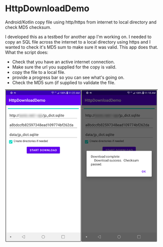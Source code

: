 # HttpDownloadDemo

Android/Kotlin copy file using http/https from internet to local
directory and check MD5 checksum.

I developed this as a testbed for another app I'm working on.
I needed to copy an SQL file across the internet to a
local directory using https and I wanted to check it's MD5
sum to make sure it was valid.  This app does that.  What 
the script does:
* Check that you have an active internet connection.
* Make sure the url you supplied for the copy is valid.
* copy the file to a local file.
* provide a progress bar so you can see what's going on.
* Check the MD5 sum (if supplied to validate the file.

![application screenshot](resources/app_screenshot.png "Application Screenshot")
